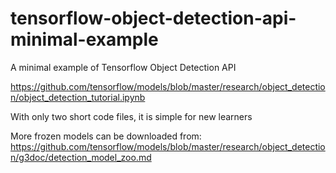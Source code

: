 # tensorflow-object-detection-api-minimal-example
A minimal example of Tensorflow Object Detection API

https://github.com/tensorflow/models/blob/master/research/object_detection/object_detection_tutorial.ipynb

With only two short code files, it is simple for new learners

More frozen models can be downloaded from: 
https://github.com/tensorflow/models/blob/master/research/object_detection/g3doc/detection_model_zoo.md

